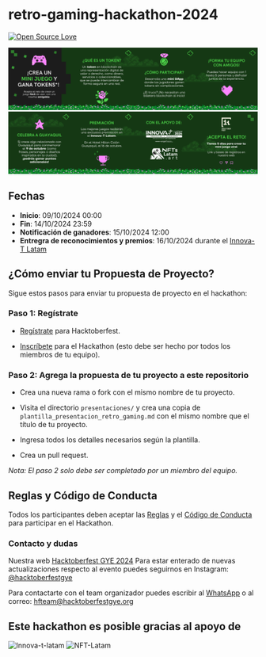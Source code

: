 # retro-gaming-hackathon-2024

[![Open Source Love](https://badges.frapsoft.com/os/v1/open-source.svg?v=102)](https://github.com/ellerbrock/open-source-badge/)

![carrusel-1](media/game-carrusel-1.svg)
![carrusel-2](media/game-carrusel-2.svg)

## Fechas

- **Inicio**: 09/10/2024 00:00
- **Fin**: 14/10/2024 23:59
- **Notificación de ganadores**: 15/10/2024 12:00
- **Entregra de reconocimientos y premios**: 16/10/2024 durante el [Innova-T Latam](https://innovatlatam.com/)

## ¿Cómo enviar tu Propuesta de Proyecto?

Sigue estos pasos para enviar tu propuesta de proyecto en el hackathon:

### Paso 1: Regístrate

- [Regístrate](https://hacktoberfest.com/) para Hacktoberfest.

- [Inscríbete](https://forms.gle/Qyeoc46c8NSkqeNNA) para el Hackathon (esto debe ser hecho por todos los miembros de tu equipo).

### Paso 2: Agrega la propuesta de tu proyecto a este repositorio

- Crea una nueva rama o fork con el mismo nombre de tu proyecto.

- Visita el directorio `presentaciones/` y crea una copia de `plantilla_presentacion_retro_gaming.md` con el mismo nombre que el título de tu proyecto.

- Ingresa todos los detalles necesarios según la plantilla.

- Crea un pull request.

*Nota: El paso 2 solo debe ser completado por un miembro del equipo.*

## Reglas y Código de Conducta

Todos los participantes deben aceptar las [Reglas](RULES.md) y el [Código de Conducta](https://github.com/Hacktoberfest-GYE/hacktoberfestgye-landing/blob/main/CODE_OF_CONDUCT.md) para participar en el Hackathon.

### Contacto y dudas

Nuestra web [Hacktoberfest GYE 2024](https://hacktoberfestgye.org)
Para estar enterado de nuevas actualizaciones respecto al evento puedes seguirnos en Instagram:
[@hacktoberfestgye](https://www.instagram.com/hacktoberfestgye/)

Para contactarte con el team organizador puedes escribir al [WhatsApp](https://wa.me/message/AAI3OELJXGBII1) o al correo: <hfteam@hacktoberfestgye.org>

## Este hackathon es posible gracias al apoyo de

![Innova-t-latam](https://github.com/Hacktoberfest-GYE/hacktoberfestgye-landing/blob/main/img/logos/innova-t-latam-2024.png)
![NFT-Latam](https://github.com/Hacktoberfest-GYE/hacktoberfestgye-landing/blob/main/img/logos/ntfs-latam-art.png)
